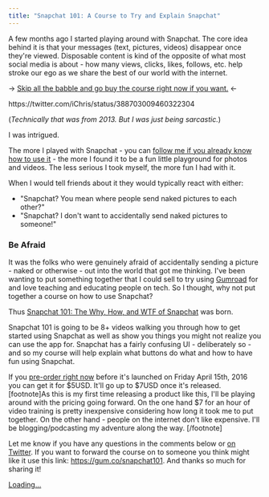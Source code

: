 ```yaml
---
title: "Snapchat 101: A Course to Try and Explain Snapchat"
---
```

<p>A few months ago I started playing around with Snapchat. The core idea behind it is that your messages (text, pictures, videos) disappear once they're viewed. Disposable content is kind of the opposite of what most social media is about - how many views, clicks, likes, follows, etc. help stroke our ego as we share the best of our world with the internet.</p>
<p>-> <a href="https://gum.co/snapchat101">Skip all the babble and go buy the course right now if you want.</a> &lt;-</p>
<p>https://twitter.com/iChris/status/388703009460322304</p>
<p>(<em>Technically that was from 2013. But I was just being sarcastic.</em>)</p>
<p>I was intrigued.</p>
<p>The more I played with Snapchat - you can <a href="https://snapchat.com/add/ichris306">follow me if you already know how to use it</a> - the more I found it to be a fun little playground for photos and videos. The less serious I took myself, the more fun I had with it.</p>
<p>When I would tell friends about it they would typically react with either:</p>
<ul>
<li>"Snapchat? You mean where people send naked pictures to each other?"</li>
<li>"Snapchat? I don't want to accidentally send naked pictures to someone!"</li>
</ul>
<h3>Be Afraid</h3>
<p>It was the folks who were genuinely afraid of accidentally sending a picture - naked or otherwise - out into the world that got me thinking. I've been wanting to put something together that I could sell to try using <a href="https://gumroad.com">Gumroad</a> for and love teaching and educating people on tech. So I thought, why not put together a course on how to use Snapchat?</p>
<p>Thus <a href="https://gum.co/snapchat101">Snapchat 101: The Why, How, and WTF of Snapchat</a> was born.</p>
<p>Snapchat 101 is going to be 8+ videos walking you through how to get started using Snapchat as well as show you things you might not realize you can use the app for. Snapchat has a fairly confusing UI - deliberately so - and so my course will help explain what buttons do what and how to have fun using Snapchat.</p>
<p>If you <a href="https://gum.co/snapchat101">pre-order right now</a> before it's launched on Friday April 15th, 2016 you can get it for $5USD. It'll go up to $7USD once it's released. [footnote]As this is my first time releasing a product like this, I'll be playing around with the pricing going forward. On the one hand $7 for an hour of video training is pretty inexpensive considering how long it took me to put together. On the other hand - people on the internet don't like expensive. I'll be blogging/podcasting my adventure along the way. [/footnote]</p>
<p>Let me know if you have any questions in the comments below or <a href="https://twitter.com/ichris">on Twitter</a>. If you want to forward the course on to someone you think might like it use this link: <a href="https://gum.co/snapchat101">https://gum.co/snapchat101</a>. And thanks so much for sharing it!</p>
<p><script src="https://gumroad.com/js/gumroad-embed.js"></script></p>
<div class="gumroad-product-embed" data-gumroad-product-id="snapchat101" data-outbound-embed="true"><a href="https://gumroad.com/l/snapchat101">Loading...</a></div>
